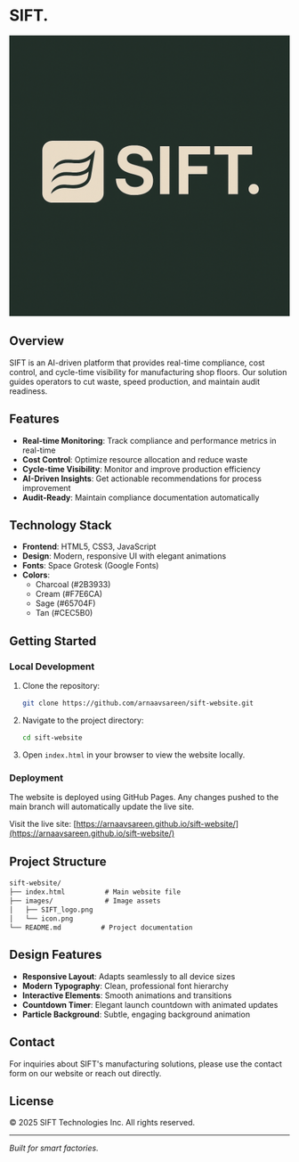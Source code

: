 # SIFT.

![SIFT Logo](images/SIFT_logo.png)

## Overview

SIFT is an AI-driven platform that provides real-time compliance, cost control, and cycle-time visibility for manufacturing shop floors. Our solution guides operators to cut waste, speed production, and maintain audit readiness.

## Features

- **Real-time Monitoring**: Track compliance and performance metrics in real-time
- **Cost Control**: Optimize resource allocation and reduce waste
- **Cycle-time Visibility**: Monitor and improve production efficiency
- **AI-Driven Insights**: Get actionable recommendations for process improvement
- **Audit-Ready**: Maintain compliance documentation automatically

## Technology Stack

- **Frontend**: HTML5, CSS3, JavaScript
- **Design**: Modern, responsive UI with elegant animations
- **Fonts**: Space Grotesk (Google Fonts)
- **Colors**: 
  - Charcoal (#2B3933)
  - Cream (#F7E6CA)
  - Sage (#65704F)
  - Tan (#CEC5B0)

## Getting Started

### Local Development

1. Clone the repository:
   ```bash
   git clone https://github.com/arnaavsareen/sift-website.git
   ```

2. Navigate to the project directory:
   ```bash
   cd sift-website
   ```

3. Open `index.html` in your browser to view the website locally.

### Deployment

The website is deployed using GitHub Pages. Any changes pushed to the main branch will automatically update the live site.

Visit the live site: [https://arnaavsareen.github.io/sift-website/](https://arnaavsareen.github.io/sift-website/)

## Project Structure

```
sift-website/
├── index.html          # Main website file
├── images/             # Image assets
│   ├── SIFT_logo.png
│   └── icon.png
└── README.md          # Project documentation
```

## Design Features

- **Responsive Layout**: Adapts seamlessly to all device sizes
- **Modern Typography**: Clean, professional font hierarchy
- **Interactive Elements**: Smooth animations and transitions
- **Countdown Timer**: Elegant launch countdown with animated updates
- **Particle Background**: Subtle, engaging background animation

## Contact

For inquiries about SIFT's manufacturing solutions, please use the contact form on our website or reach out directly.

## License

© 2025 SIFT Technologies Inc. All rights reserved.

---

*Built for smart factories.* 
